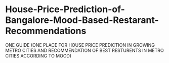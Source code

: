 # House-Price-Prediction-of-Bangalore-Mood-Based-Restarant-Recommendations
ONE GUIDE (ONE PLACE FOR HOUSE PRICE PREDICTION IN GROWING METRO CITIES AND RECOMMENDATION OF BEST RESTURENTS IN METRO CITIES ACCORDING TO MOOD)
